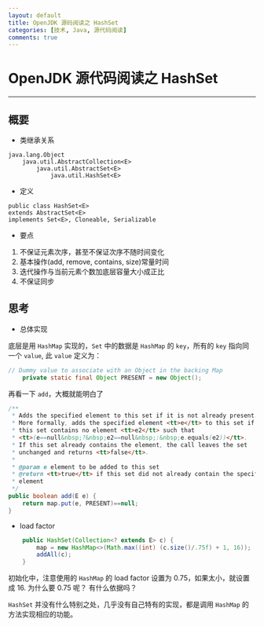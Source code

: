 ```yaml
---
layout: default
title: OpenJDK 源码阅读之 HashSet
categories: [技术, Java, 源代码阅读]
comments: true
---
```


# OpenJDK 源代码阅读之 HashSet

---

## 概要

* 类继承关系

```
java.lang.Object
    java.util.AbstractCollection<E>
        java.util.AbstractSet<E>
            java.util.HashSet<E>
```




* 定义

```
public class HashSet<E>
extends AbstractSet<E>
implements Set<E>, Cloneable, Serializable
```

* 要点

1. 不保证元素次序，甚至不保证次序不随时间变化
2. 基本操作(add, remove, contains, size)常量时间
3. 迭代操作与当前元素个数加底层容量大小成正比
4. 不保证同步

## 思考

* 总体实现

底层是用 `HashMap` 实现的，`Set` 中的数据是 `HashMap` 的 `key`，所有的 `key` 指向同一个 `value`, 此 `value` 定义为：

```java
// Dummy value to associate with an Object in the backing Map
    private static final Object PRESENT = new Object();
```

再看一下 `add`，大概就能明白了

```java
/**
 * Adds the specified element to this set if it is not already present.
 * More formally, adds the specified element <tt>e</tt> to this set if
 * this set contains no element <tt>e2</tt> such that
 * <tt>(e==null&nbsp;?&nbsp;e2==null&nbsp;:&nbsp;e.equals(e2))</tt>.
 * If this set already contains the element, the call leaves the set
 * unchanged and returns <tt>false</tt>.
 *
 * @param e element to be added to this set
 * @return <tt>true</tt> if this set did not already contain the specified
 * element
 */
public boolean add(E e) {
    return map.put(e, PRESENT)==null;
}
```

* load factor

```java
    public HashSet(Collection<? extends E> c) {
        map = new HashMap<>(Math.max((int) (c.size()/.75f) + 1, 16));
        addAll(c);
    }
```

初始化中，注意使用的 `HashMap` 的 load factor 设置为 0.75，如果太小，就设置成 16. 为什么要 0.75 呢？ 有什么依据吗？


`HashSet` 并没有什么特别之处，几乎没有自己特有的实现，都是调用 `HashMap` 的方法实现相应的功能。
